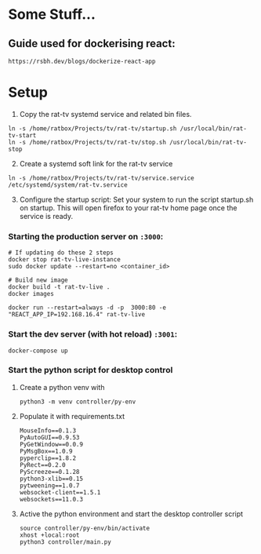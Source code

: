 # Some Stuff...

## Guide used for dockerising react:
`https://rsbh.dev/blogs/dockerize-react-app`

# Setup
1. Copy the rat-tv systemd service and related bin files.
```
ln -s /home/ratbox/Projects/tv/rat-tv/startup.sh /usr/local/bin/rat-tv-start
ln -s /home/ratbox/Projects/tv/rat-tv/stop.sh /usr/local/bin/rat-tv-stop
```
2. Create a systemd soft link for the rat-tv service
```
ln -s /home/ratbox/Projects/tv/rat-tv/service.service  /etc/systemd/system/rat-tv.service
```
3. Configure the startup script: Set your system to run the script startup.sh on startup. This will open firefox to your rat-tv home page once the service is ready.


### Starting the production server on `:3000`:
```
# If updating do these 2 steps
docker stop rat-tv-live-instance
sudo docker update --restart=no <container_id>

# Build new image
docker build -t rat-tv-live .
docker images

docker run --restart=always -d -p  3000:80 -e "REACT_APP_IP=192.168.16.4" rat-tv-live
```

### Start the dev server (with hot reload) `:3001`:
```
docker-compose up
```

### Start the python script for desktop control

1. Create a python venv with  
    ```
    python3 -m venv controller/py-env
    ```

2. Populate it with requirements.txt
    ```
    MouseInfo==0.1.3
    PyAutoGUI==0.9.53
    PyGetWindow==0.0.9
    PyMsgBox==1.0.9
    pyperclip==1.8.2
    PyRect==0.2.0
    PyScreeze==0.1.28
    python3-xlib==0.15
    pytweening==1.0.7
    websocket-client==1.5.1
    websockets==11.0.3
    ```
3. Active the python environment and start the desktop controller script
    ```
    source controller/py-env/bin/activate
    xhost +local:root
    python3 controller/main.py
    ```
